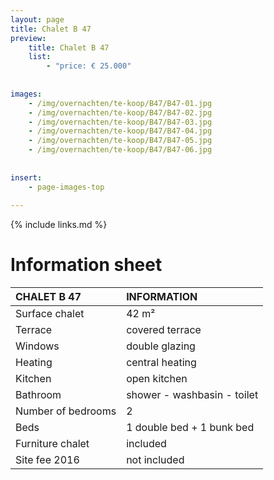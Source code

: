 ```yaml
---
layout: page
title: Chalet B 47
preview: 
    title: Chalet B 47
    list:
        - "price: € 25.000"
        
        
images:
    - /img/overnachten/te-koop/B47/B47-01.jpg
    - /img/overnachten/te-koop/B47/B47-02.jpg
    - /img/overnachten/te-koop/B47/B47-03.jpg
    - /img/overnachten/te-koop/B47/B47-04.jpg
    - /img/overnachten/te-koop/B47/B47-05.jpg
    - /img/overnachten/te-koop/B47/B47-06.jpg
    
    
insert:
    - page-images-top
    
---
```


{% include links.md %}



# Information sheet

CHALET B 47                 | INFORMATION        | 
:---------------------------|:------------|
Surface chalet              |42 m²
Terrace                      |covered terrace  
Windows                       |double glazing
Heating                     |central heating
Kitchen                    |open kitchen
Bathroom                    |shower - washbasin - toilet
Number of bedrooms          |2
Beds                         |1 double bed + 1 bunk bed
Furniture chalet             |included
Site fee 2016                |not included
